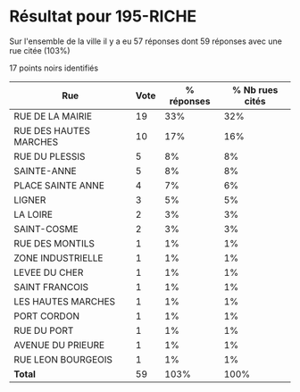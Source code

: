 # Résultat pour 195-RICHE

Sur l'ensemble de la ville il y a eu 57 réponses dont 59 réponses avec une rue citée (103%)

17 points noirs identifiés

| Rue | Vote | % réponses | % Nb rues cités|
|-----|------|------------|----------------|
| RUE DE LA MAIRIE | 19 | 33% | 32%|
| RUE DES HAUTES MARCHES | 10 | 17% | 16%|
| RUE DU PLESSIS | 5 | 8% | 8%|
| SAINTE-ANNE | 5 | 8% | 8%|
| PLACE SAINTE ANNE | 4 | 7% | 6%|
| LIGNER | 3 | 5% | 5%|
| LA LOIRE | 2 | 3% | 3%|
| SAINT-COSME | 2 | 3% | 3%|
| RUE DES MONTILS | 1 | 1% | 1%|
| ZONE INDUSTRIELLE | 1 | 1% | 1%|
| LEVEE DU CHER | 1 | 1% | 1%|
| SAINT FRANCOIS | 1 | 1% | 1%|
| LES HAUTES MARCHES | 1 | 1% | 1%|
| PORT CORDON | 1 | 1% | 1%|
| RUE DU PORT | 1 | 1% | 1%|
| AVENUE DU PRIEURE | 1 | 1% | 1%|
| RUE LEON BOURGEOIS | 1 | 1% | 1%|
| **Total** | 59 | 103% | 100%|
